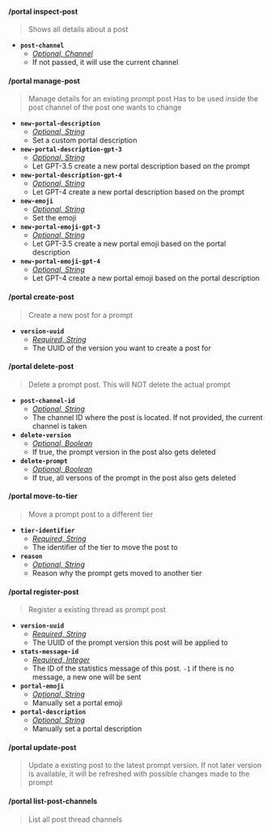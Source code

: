 #### /portal inspect-post
> Shows all details about a post
- **`post-channel`**
  - *[Optional, Channel](../reference/Slash%20Commands####Channel)*
  - If not passed, it will use the current channel

#### /portal manage-post
> Manage details for an existing prompt post
> Has to be used inside the post channel of the post one wants to change
- **`new-portal-description`**
  - *[Optional, String](../reference/Slash%20Commands####String)*
  - Set a custom portal description
- **`new-portal-description-gpt-3`**
  - *[Optional, String](../reference/Slash%20Commands####String)*
  - Let GPT-3.5 create a new portal description based on the prompt
- **`new-portal-description-gpt-4`**
  - *[Optional, String](../reference/Slash%20Commands####String)*
  - Let GPT-4 create a new portal description based on the prompt
- **`new-emoji`**
  - *[Optional, String](../reference/Slash%20Commands####String)*
  - Set the emoji
- **`new-portal-emoji-gpt-3`**
  - *[Optional, String](../reference/Slash%20Commands####String)*
  - Let GPT-3.5 create a new portal emoji based on the portal description
- **`new-portal-emoji-gpt-4`**
  - *[Optional, String](../reference/Slash%20Commands####String)*
  - Let GPT-4 create a new portal emoji based on the portal description

#### /portal create-post
> Create a new post for a prompt
- **`version-uuid`**
  - *[Required, String](../reference/Slash%20Commands####String)*
  - The UUID of the version you want to create a post for

#### /portal delete-post
> Delete a prompt post. This will NOT delete the actual prompt
- **`post-channel-id`**
  - *[Optional, String](../reference/Slash%20Commands####String)*
  - The channel ID where the post is located. If not provided, the current channel is taken
- **`delete-version`**
  - *[Optional, Boolean](../reference/Slash%20Commands####Boolean)*
  - If true, the prompt version in the post also gets deleted
- **`delete-prompt`**
  - *[Optional, Boolean](../reference/Slash%20Commands####Boolean)*
  - If true, all versons of the prompt in the post also gets deleted

#### /portal move-to-tier
> Move a prompt post to a different tier
- **`tier-identifier`**
  - *[Required, String](../reference/Slash%20Commands####String)*
  - The identifier of the tier to move the post to
- **`reason`**
  - *[Optional, String](../reference/Slash%20Commands####String)*
  - Reason why the prompt gets moved to another tier

#### /portal register-post
> Register a existing thread as prompt post
- **`version-uuid`**
  - *[Required, String](../reference/Slash%20Commands####String)*
  - The UUID of the prompt version this post will be applied to
- **`stats-message-id`**
  - *[Required, Integer](../reference/Slash%20Commands####Integer)*
  - The ID of the statistics message of this post. `-1` if there is no message, a new one will be sent
- **`portal-emoji`**
  - *[Optional, String](../reference/Slash%20Commands####String)*
  - Manually set a portal emoji
- **`portal-description`**
  - *[Optional, String](../reference/Slash%20Commands####String)*
  - Manually set a portal description

#### /portal update-post
> Update a existing post to the latest prompt version. If not later version is available, it will be refreshed with possible changes made to the prompt

#### /portal list-post-channels
> List all post thread channels
